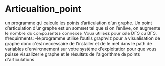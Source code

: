 # Articualtion_point
 un programme qui calcule les points d’articulation d’un graphe. Un point d’articulation d’un graphe est un sommet tel que si on l’enlève, on augmente le nombre de composantes connexes. Vous utilisez pour cela DFS ou BFS.
#requirments:
-le programme utilise l'outils graphviz pour la visualisation de graphe donc c'est neccessaire de l'installer et de le met dans le path de variables d'environnement sur votre système d'exploitation pour que vous puisse visualizer le graphe et le résultats de l'algorithme de points d'articulations
